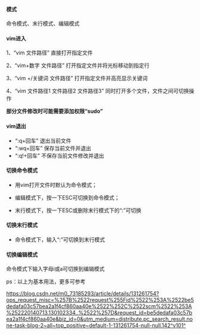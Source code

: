 #### 模式

命令模式、末行模式、编辑模式

#### vim进入

1、“vim 文件路径” 直接打开指定文件

2、“vim+数字 文件路径” 打开指定文件并将光标移动到指定行

3、“vim +/关键词 文件路径” 打开指定文件并高亮显示关键词

4、“vim 文件路径1 文件路径2 文件路径3” 同时打开多个文件，文件之间可切换操作

**部分文件修改时可能需要添加权限“sudo”**

#### vim退出

* “:q+回车”  退出当前文件
* “:wq+回车” 保存当前文件并退出
* “:q!+回车” 不保存当前文件修改并退出



#### 切换命令模式

* 用vim打开文件时默认为命令模式；

* 编辑模式下，按一下ESC可切换到命令模式；
* 末行模式下，按一下ESC或删除末行模式下的“:”可切换

#### 切换末行模式

* 命令模式下，输入“:”可切换到末行模式

#### 切换编辑模式

命令模式下输入字母i或a可切换到编辑模式



ps：以上为基本用法，更多可参考

https://blog.csdn.net/m0_73185293/article/details/131261754?ops_request_misc=%257B%2522request%255Fid%2522%253A%2522be5dedafa03c57bea2a1f4cf860aa40e%2522%252C%2522scm%2522%253A%252220140713.130102334..%2522%257D&request_id=be5dedafa03c57bea2a1f4cf860aa40e&biz_id=0&utm_medium=distribute.pc_search_result.none-task-blog-2~all~top_positive~default-1-131261754-null-null.142^v101^